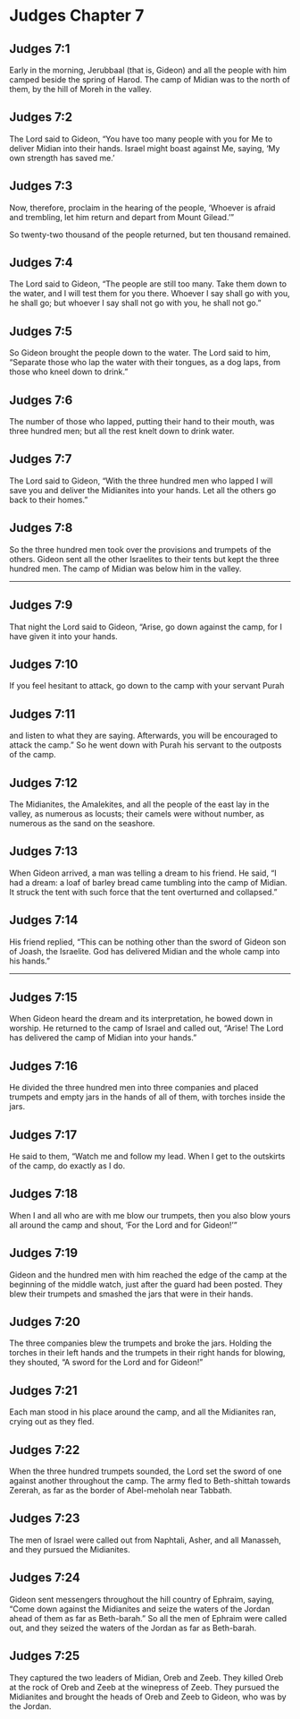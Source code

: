 # Judges Chapter 7

## Judges 7:1

Early in the morning, Jerubbaal (that is, Gideon) and all the people with him camped beside the spring of Harod. The camp of Midian was to the north of them, by the hill of Moreh in the valley.

## Judges 7:2

The Lord said to Gideon, “You have too many people with you for Me to deliver Midian into their hands. Israel might boast against Me, saying, ‘My own strength has saved me.’

## Judges 7:3

Now, therefore, proclaim in the hearing of the people, ‘Whoever is afraid and trembling, let him return and depart from Mount Gilead.’”

So twenty-two thousand of the people returned, but ten thousand remained.

## Judges 7:4

The Lord said to Gideon, “The people are still too many. Take them down to the water, and I will test them for you there. Whoever I say shall go with you, he shall go; but whoever I say shall not go with you, he shall not go.”

## Judges 7:5

So Gideon brought the people down to the water. The Lord said to him, “Separate those who lap the water with their tongues, as a dog laps, from those who kneel down to drink.”

## Judges 7:6

The number of those who lapped, putting their hand to their mouth, was three hundred men; but all the rest knelt down to drink water.

## Judges 7:7

The Lord said to Gideon, “With the three hundred men who lapped I will save you and deliver the Midianites into your hands. Let all the others go back to their homes.”

## Judges 7:8

So the three hundred men took over the provisions and trumpets of the others. Gideon sent all the other Israelites to their tents but kept the three hundred men. The camp of Midian was below him in the valley.

---

## Judges 7:9

That night the Lord said to Gideon, “Arise, go down against the camp, for I have given it into your hands.

## Judges 7:10

If you feel hesitant to attack, go down to the camp with your servant Purah

## Judges 7:11

and listen to what they are saying. Afterwards, you will be encouraged to attack the camp.” So he went down with Purah his servant to the outposts of the camp.

## Judges 7:12

The Midianites, the Amalekites, and all the people of the east lay in the valley, as numerous as locusts; their camels were without number, as numerous as the sand on the seashore.

## Judges 7:13

When Gideon arrived, a man was telling a dream to his friend. He said, “I had a dream: a loaf of barley bread came tumbling into the camp of Midian. It struck the tent with such force that the tent overturned and collapsed.”

## Judges 7:14

His friend replied, “This can be nothing other than the sword of Gideon son of Joash, the Israelite. God has delivered Midian and the whole camp into his hands.”

---

## Judges 7:15

When Gideon heard the dream and its interpretation, he bowed down in worship. He returned to the camp of Israel and called out, “Arise! The Lord has delivered the camp of Midian into your hands.”

## Judges 7:16

He divided the three hundred men into three companies and placed trumpets and empty jars in the hands of all of them, with torches inside the jars.

## Judges 7:17

He said to them, “Watch me and follow my lead. When I get to the outskirts of the camp, do exactly as I do.

## Judges 7:18

When I and all who are with me blow our trumpets, then you also blow yours all around the camp and shout, ‘For the Lord and for Gideon!’”

## Judges 7:19

Gideon and the hundred men with him reached the edge of the camp at the beginning of the middle watch, just after the guard had been posted. They blew their trumpets and smashed the jars that were in their hands.

## Judges 7:20

The three companies blew the trumpets and broke the jars. Holding the torches in their left hands and the trumpets in their right hands for blowing, they shouted, “A sword for the Lord and for Gideon!”

## Judges 7:21

Each man stood in his place around the camp, and all the Midianites ran, crying out as they fled.

## Judges 7:22

When the three hundred trumpets sounded, the Lord set the sword of one against another throughout the camp. The army fled to Beth-shittah towards Zererah, as far as the border of Abel-meholah near Tabbath.

## Judges 7:23

The men of Israel were called out from Naphtali, Asher, and all Manasseh, and they pursued the Midianites.

## Judges 7:24

Gideon sent messengers throughout the hill country of Ephraim, saying, “Come down against the Midianites and seize the waters of the Jordan ahead of them as far as Beth-barah.” So all the men of Ephraim were called out, and they seized the waters of the Jordan as far as Beth-barah.

## Judges 7:25

They captured the two leaders of Midian, Oreb and Zeeb. They killed Oreb at the rock of Oreb and Zeeb at the winepress of Zeeb. They pursued the Midianites and brought the heads of Oreb and Zeeb to Gideon, who was by the Jordan.
